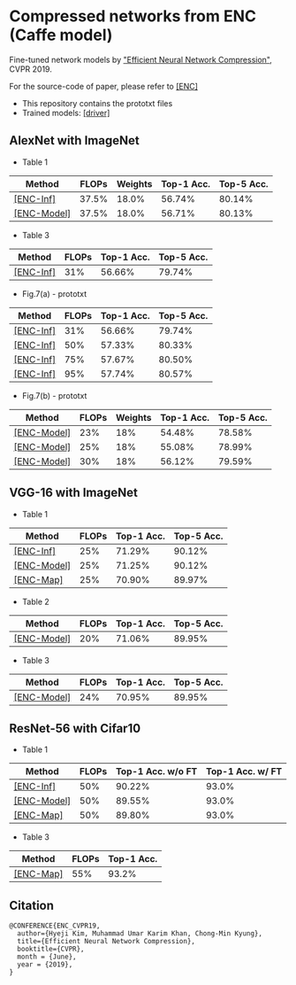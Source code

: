 # Compressed networks from ENC (Caffe model)

Fine-tuned network models by ["Efficient Neural Network Compression"](https://arxiv.org/abs/1811.12781), CVPR 2019.

For the source-code of paper, please refer to [[ENC]](https://github.com/Hyeji-Kim/ENC)

* This repository contains the prototxt files
* Trained models: [[driver]](https://www.amazon.com/clouddrive/share/hZpteJRlZbUGF12csmF304mka3pDAUYu6eVFRUyrEIS)



## AlexNet with ImageNet

* Table 1

|  Method | FLOPs | Weights |Top-1 Acc.| Top-5 Acc.|
|---------|-----------|------------|-----------|----------|
|[[ENC-Inf]](https://www.amazon.com/clouddrive/share/hZpteJRlZbUGF12csmF304mka3pDAUYu6eVFRUyrEIS/folder/FCDYCZdaSq2VbJTKYqcnDg?_encoding=UTF8&*Version*=1&*entries*=0&mgh=1)| 37.5% | 18.0% | 56.74%|80.14%|
|[[ENC-Model]](https://www.amazon.com/clouddrive/share/hZpteJRlZbUGF12csmF304mka3pDAUYu6eVFRUyrEIS/folder/_AcsXPoSTBuYP7Tnk0MNhQ?_encoding=UTF8&*Version*=1&*entries*=0&mgh=1)| 37.5% | 18.0% |56.71%|80.13%|

* Table 3

|  Method |  FLOPs |Top-1 Acc.| Top-5 Acc.|
|-----------|----------|-----------|-----------|
|[[ENC-Inf]](https://www.amazon.com/clouddrive/share/hZpteJRlZbUGF12csmF304mka3pDAUYu6eVFRUyrEIS/folder/LqzT61Z2Rn2b_VjqAkuM3w?_encoding=UTF8&*Version*=1&*entries*=0&mgh=1)| 31%  |56.66%|79.74%|



* Fig.7(a) - prototxt

|  Method | FLOPs | Top-1 Acc.| Top-5 Acc.|
|-----------|----------|-----------|-----------|
|[[ENC-Inf]](https://github.com/Hyeji-Kim/ENC-models/tree/master/models/table3/alex_flop_0.31)| 31% |56.66%|79.74%|
|[[ENC-Inf]](https://github.com/Hyeji-Kim/ENC-models/blob/master/models/fig7_a/alex_c_0.5.prototxt)| 50% | 57.33%|80.33%|
|[[ENC-Inf]](https://github.com/Hyeji-Kim/ENC-models/blob/master/models/fig7_a/alex_c_0.75.prototxt)| 75% | 57.67%|80.50%|
|[[ENC-Inf]](https://github.com/Hyeji-Kim/ENC-models/blob/master/models/fig7_a/alex_c_0.95.prototxt)| 95% | 57.74%|80.57%|

* Fig.7(b) - prototxt

|  Method | FLOPs | Weights | Top-1 Acc.| Top-5 Acc.|
|-----------|----------|-----------|-----------|-----------|
|[[ENC-Model]](https://github.com/Hyeji-Kim/ENC-models/blob/master/models/fig7_b/alex_c_0.228_w_0.18.prototxt)| 23% | 18% |54.48%|78.58%|
|[[ENC-Model]](https://github.com/Hyeji-Kim/ENC-models/blob/master/models/fig7_b/alex_c_0.25_w_0.18.prototxt)| 25% | 18% | 55.08%|78.99%|
|[[ENC-Model]](https://github.com/Hyeji-Kim/ENC-models/blob/master/models/fig7_b/alex_c_0.3_w_0.18.prototxt)| 30% | 18% | 56.12%|79.59%|



## VGG-16 with ImageNet

* Table 1

|  Method | FLOPs  |Top-1 Acc.| Top-5 Acc.|
|-----------|----------|-----------|-----------|
|[[ENC-Inf]](https://www.amazon.com/clouddrive/share/hZpteJRlZbUGF12csmF304mka3pDAUYu6eVFRUyrEIS/folder/UVJCn_F1TcKzIKxn5aPpmQ?_encoding=UTF8&*Version*=1&*entries*=0&mgh=1)| 25%|71.29%|90.12%|
|[[ENC-Model]](https://www.amazon.com/clouddrive/share/hZpteJRlZbUGF12csmF304mka3pDAUYu6eVFRUyrEIS/folder/sprWpFirTBS3BqzTaukjFw?_encoding=UTF8&*Version*=1&*entries*=0&mgh=1)| 25%|71.25%|90.12%|
|[[ENC-Map]](https://www.amazon.com/clouddrive/share/hZpteJRlZbUGF12csmF304mka3pDAUYu6eVFRUyrEIS/folder/Ue4mMSyqQsWYdrdnZu7PUQ?_encoding=UTF8&*Version*=1&*entries*=0&mgh=1)| 25%|70.90%|89.97%|

* Table 2

| Method |  FLOPs |Top-1 Acc.| Top-5 Acc.|
|-----------|----------|-----------|-----------|
|[[ENC-Model]](https://www.amazon.com/clouddrive/share/hZpteJRlZbUGF12csmF304mka3pDAUYu6eVFRUyrEIS/folder/bhesTAc6QQ2xEQiikM3eSw?_encoding=UTF8&*Version*=1&*entries*=0&mgh=1)|  20%|71.06%|89.95%|


* Table 3

|  Method | FLOPs  |Top-1 Acc.| Top-5 Acc.|
|-----------|----------|-----------|-----------|
|[[ENC-Model]](https://www.amazon.com/clouddrive/share/hZpteJRlZbUGF12csmF304mka3pDAUYu6eVFRUyrEIS/folder/uXmvkY9hR0-MeP3bbjSu_w?_encoding=UTF8&*Version*=1&*entries*=0&mgh=1)| 24%|70.95%|89.95%|


## ResNet-56 with Cifar10

* Table 1

|  Method | FLOPs  |Top-1 Acc. w/o FT |Top-1 Acc. w/ FT | 
|-----------|----------|-----------|-----------|
|[[ENC-Inf]](https://www.amazon.com/clouddrive/share/hZpteJRlZbUGF12csmF304mka3pDAUYu6eVFRUyrEIS/folder/aFJ2DjTUQPKAyGGM1K4BIg?_encoding=UTF8&*Version*=1&*entries*=0&mgh=1)| 50%|90.22%|93.0%|
|[[ENC-Model]](https://www.amazon.com/clouddrive/share/hZpteJRlZbUGF12csmF304mka3pDAUYu6eVFRUyrEIS/folder/355OtWHGTHapgxbOx7dR8w?_encoding=UTF8&*Version*=1&*entries*=0&mgh=1)| 50%|89.55%|93.0%|
|[[ENC-Map]](https://www.amazon.com/clouddrive/share/hZpteJRlZbUGF12csmF304mka3pDAUYu6eVFRUyrEIS/folder/T-_u2zqiS2qNHqt4SmoUDg?_encoding=UTF8&*Version*=1&*entries*=0&mgh=1)| 50%|89.80%|93.0%|


* Table 3

|  Method | FLOPs  |Top-1 Acc.|
|-----------|----------|-----------|
|[[ENC-Map]](https://www.amazon.com/clouddrive/share/hZpteJRlZbUGF12csmF304mka3pDAUYu6eVFRUyrEIS/folder/aiUUAovnRoWvJHgn84f5rw?_encoding=UTF8&*Version*=1&*entries*=0&mgh=1)| 55%|93.2%|



## Citation
```
@CONFERENCE{ENC_CVPR19,
  author={Hyeji Kim, Muhammad Umar Karim Khan, Chong-Min Kyung},
  title={Efficient Neural Network Compression},
  booktitle={CVPR},
  month = {June},
  year = {2019},
}
```

